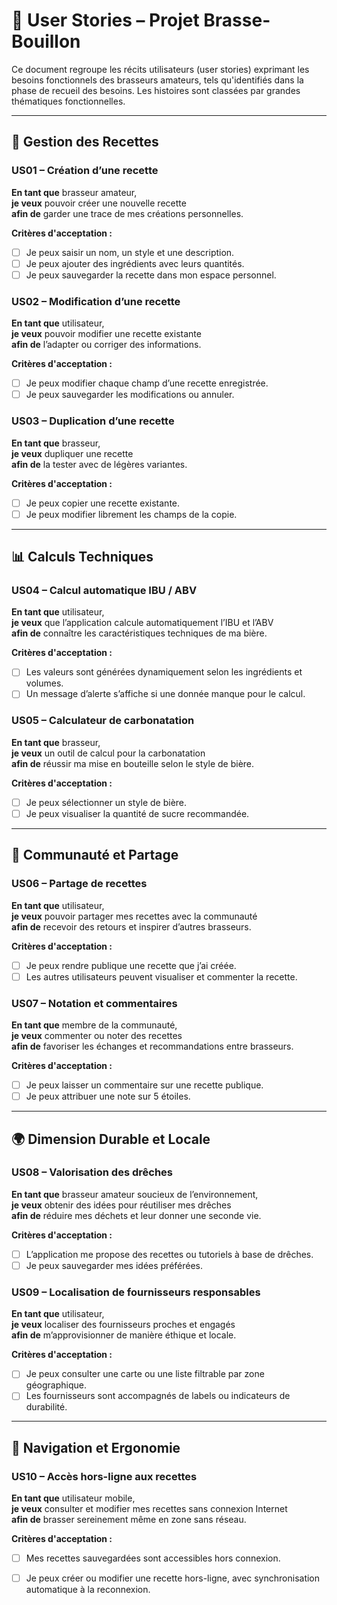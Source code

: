 # 📖 User Stories – Projet Brasse-Bouillon

Ce document regroupe les récits utilisateurs (user stories) exprimant les besoins fonctionnels des brasseurs amateurs, tels qu'identifiés dans la phase de recueil des besoins. Les histoires sont classées par grandes thématiques fonctionnelles.

---

## 🧪 Gestion des Recettes

### US01 – Création d’une recette

**En tant que** brasseur amateur,  
**je veux** pouvoir créer une nouvelle recette  
**afin de** garder une trace de mes créations personnelles.

**Critères d'acceptation :**

- [ ] Je peux saisir un nom, un style et une description.
- [ ] Je peux ajouter des ingrédients avec leurs quantités.
- [ ] Je peux sauvegarder la recette dans mon espace personnel.

### US02 – Modification d’une recette

**En tant que** utilisateur,  
**je veux** pouvoir modifier une recette existante  
**afin de** l’adapter ou corriger des informations.

**Critères d'acceptation :**

- [ ] Je peux modifier chaque champ d’une recette enregistrée.
- [ ] Je peux sauvegarder les modifications ou annuler.

### US03 – Duplication d’une recette

**En tant que** brasseur,  
**je veux** dupliquer une recette  
**afin de** la tester avec de légères variantes.

**Critères d'acceptation :**

- [ ] Je peux copier une recette existante.
- [ ] Je peux modifier librement les champs de la copie.

---

## 📊 Calculs Techniques

### US04 – Calcul automatique IBU / ABV

**En tant que** utilisateur,  
**je veux** que l’application calcule automatiquement l’IBU et l’ABV  
**afin de** connaître les caractéristiques techniques de ma bière.

**Critères d'acceptation :**

- [ ] Les valeurs sont générées dynamiquement selon les ingrédients et volumes.
- [ ] Un message d’alerte s’affiche si une donnée manque pour le calcul.

### US05 – Calculateur de carbonatation

**En tant que** brasseur,  
**je veux** un outil de calcul pour la carbonatation  
**afin de** réussir ma mise en bouteille selon le style de bière.

**Critères d'acceptation :**

- [ ] Je peux sélectionner un style de bière.
- [ ] Je peux visualiser la quantité de sucre recommandée.

---

## 👥 Communauté et Partage

### US06 – Partage de recettes

**En tant que** utilisateur,  
**je veux** pouvoir partager mes recettes avec la communauté  
**afin de** recevoir des retours et inspirer d’autres brasseurs.

**Critères d'acceptation :**

- [ ] Je peux rendre publique une recette que j’ai créée.
- [ ] Les autres utilisateurs peuvent visualiser et commenter la recette.

### US07 – Notation et commentaires

**En tant que** membre de la communauté,  
**je veux** commenter ou noter des recettes  
**afin de** favoriser les échanges et recommandations entre brasseurs.

**Critères d'acceptation :**

- [ ] Je peux laisser un commentaire sur une recette publique.
- [ ] Je peux attribuer une note sur 5 étoiles.

---

## 🌍 Dimension Durable et Locale

### US08 – Valorisation des drêches

**En tant que** brasseur amateur soucieux de l’environnement,  
**je veux** obtenir des idées pour réutiliser mes drêches  
**afin de** réduire mes déchets et leur donner une seconde vie.

**Critères d'acceptation :**

- [ ] L’application me propose des recettes ou tutoriels à base de drêches.
- [ ] Je peux sauvegarder mes idées préférées.

### US09 – Localisation de fournisseurs responsables

**En tant que** utilisateur,  
**je veux** localiser des fournisseurs proches et engagés  
**afin de** m’approvisionner de manière éthique et locale.

**Critères d'acceptation :**

- [ ] Je peux consulter une carte ou une liste filtrable par zone géographique.
- [ ] Les fournisseurs sont accompagnés de labels ou indicateurs de durabilité.

---

## 🧭 Navigation et Ergonomie

### US10 – Accès hors-ligne aux recettes

**En tant que** utilisateur mobile,  
**je veux** consulter et modifier mes recettes sans connexion Internet  
**afin de** brasser sereinement même en zone sans réseau.

**Critères d'acceptation :**

- [ ] Mes recettes sauvegardées sont accessibles hors connexion.
- [ ] Je peux créer ou modifier une recette hors-ligne, avec synchronisation automatique à la reconnexion.

